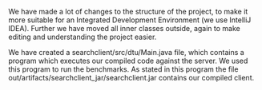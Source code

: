 We have made a lot of changes to the structure of the project, to make it more suitable for an Integrated Development Environment (we use IntelliJ IDEA).
Further we have moved all inner classes outside, again to make editing and understanding the project easier.

We have created a searchclient/src/dtu/Main.java file, which contains a program which executes our compiled code against the server.
We used this program to run the benchmarks.
As stated in this program the file out/artifacts/searchclient_jar/searchclient.jar contains our compiled client.
